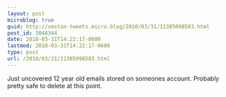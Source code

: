 ```yaml
---
layout: post
microblog: true
guid: http://vmstan-tweets.micro.blog/2010/03/31/11385098583.html
post_id: 3048344
date: 2010-03-31T14:22:17-0600
lastmod: 2010-03-31T14:22:17-0600
type: post
url: /2010/03/31/11385098583.html
---
```

Just uncovered 12 year old emails stored on someones account. Probably pretty safe to delete at this point.
